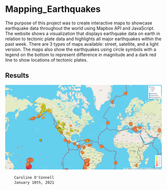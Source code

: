 # Mapping_Earthquakes

The purpose of this project was to create interactive maps to showcase earthquake data throughout the world using Mapbox API and JavaScript. The website shows a visualization that displays earthquake data on earth in relation to tectonic plate data and highlights all major earthquakes within the past week. There are 3 types of maps available: street, satellite, and a light version. The maps also show the earthquakes using circle symbols with a legend on the bottom to represent difference in magnitude and a dark red line to show locations of tectonic plates.

## Results

![alt text](https://github.com/coconnell022/Mapping_Earthquakes/blob/main/Images/Challenge_Image.png?raw=true)


        Caroline O'Connell
        January 10th, 2021